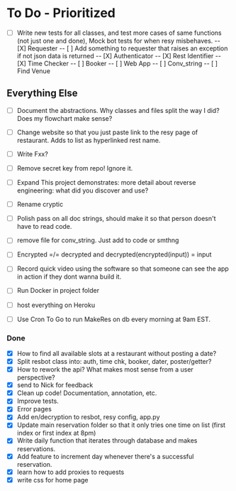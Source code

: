 # To Do - Prioritized

- [ ] Write new tests for all classes, and test more cases of same functions (not just one and done), Mock bot tests for when resy misbehaves.
-- [X] Requester
-- [ ] Add something to requester that raises an exception if not json data is returned
-- [X] Authenticator
-- [X] Rest Identifier
-- [X] Time Checker
-- [ ] Booker
-- [ ] Web App
-- [ ] Conv_string
-- [ ] Find Venue


## Everything Else

- [ ] Document the abstractions. Why classes and files split the way I did? Does my flowchart make sense?
- [ ] Change website so that you just paste link to the resy page of restaurant. Adds to list as hyperlinked rest name. 
- [ ] Write Fxx?
- [ ] Remove secret key from repo! Ignore it. 
- [ ] Expand This project demonstrates: more detail about reverse engineering: what did you discover and use?
- [ ] Rename cryptic
- [ ] Polish pass on all doc strings, should make it so that person doesn't have to read code. 
- [ ] remove file for conv_string. Just add to code or smthng
- [ ] Encrypted =/= decrypted and decrypted(encrypted(input)) = input
- [ ] Record quick video using the software so that someone can see the app in action if they dont wanna build it. 


- [ ] Run Docker in project folder
- [ ] host everything on Heroku
- [ ] Use Cron To Go to run MakeRes on db every morning at 9am EST. 

### Done


- [X] How to find all available slots at a restaurant without posting a date?
- [X] Split resbot class into: auth, time chk, booker, dater, poster/getter?
- [X] How to rework the api? What makes most sense from a user perspective?
- [X] send to Nick for feedback
- [X] Clean up code! Documentation, annotation, etc.
- [X] Improve tests. 
- [X] Error pages
- [X] Add en/decryption to resbot, resy config, app.py
- [X] Update main reservation folder so that it only tries one time on list (first index or first index at 8pm)
- [X] Write daily function that iterates through database and makes reservations. 
- [X] Add feature to increment day whenever there's a successful reservation. 
- [X] learn how to add proxies to requests
- [X] write css for home page